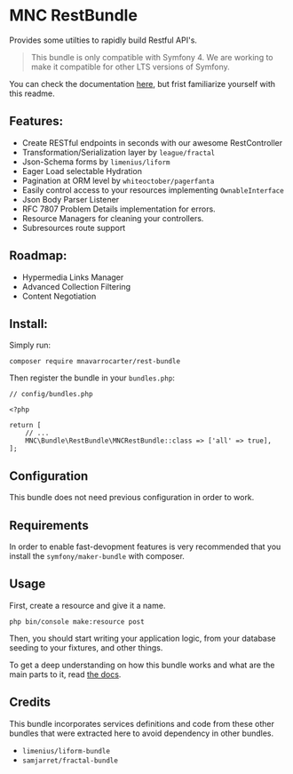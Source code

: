 MNC RestBundle
==============
Provides some utilties to rapidly build Restful API's.

> This bundle is only compatible with Symfony 4. We are working to make it compatible
for other LTS versions of Symfony.

You can check the documentation [here](/src/Resources/docs/0.intro.md), but frist
familiarize yourself with this readme.

## Features:
- Create RESTful endpoints in seconds with our awesome RestController
- Transformation/Serialization layer by `league/fractal`
- Json-Schema forms by `limenius/liform`
- Eager Load selectable Hydration
- Pagination at ORM level by `whiteoctober/pagerfanta`
- Easily control access to your resources implementing `OwnableInterface`
- Json Body Parser Listener
- RFC 7807 Problem Details implementation for errors.
- Resource Managers for cleaning your controllers.
- Subresources route support

## Roadmap:
- Hypermedia Links Manager
- Advanced Collection Filtering
- Content Negotiation

## Install:

Simply run:

    composer require mnavarrocarter/rest-bundle
   
Then register the bundle in your `bundles.php`:

    // config/bundles.php
    
    <?php
    
    return [
        // ...
        MNC\Bundle\RestBundle\MNCRestBundle::class => ['all' => true],
    ];

## Configuration
This bundle does not need previous configuration in order to work.

## Requirements
In order to enable fast-devopment features is very recommended that you install 
the `symfony/maker-bundle` with composer.

## Usage

First, create a resource and give it a name.

    php bin/console make:resource post

Then, you should start writing your application logic, from your database seeding
to your fixtures, and other things.

To get a deep understanding on how this bundle works and what are the main parts
to it, read [the docs](/src/Resources/docs/0.intro.md).

## Credits
This bundle incorporates services definitions and code from these other bundles that
were extracted here to avoid dependency in other bundles.
- `limenius/liform-bundle`
- `samjarret/fractal-bundle`
